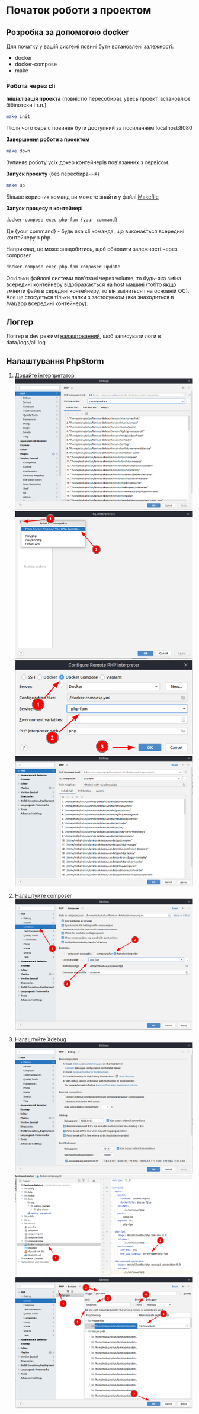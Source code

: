 # Початок роботи з проектом

## Розробка за допомогою docker

Для початку у вашій системі повині бути встановлені залежності:
- docker
- docker-compose
- make

### Робота через cli

**Ініціалізація проекта** (повністю пересобирає увесь проект, встановлює бібілотеки і т.п.)

```bash
make init
```

Після чого сервіс повинен бути доступний за посиланням localhost:8080

**Завершення роботи з проектом**

```bash
make down
```

Зупиняє роботу усіх докер контейнерів пов'язанних з сервісом.

**Запуск проекту** (без пересбирання)

```bash
make up
```

Більше корисних команд ви можете знайти у файлі [Makefile](../Makefile)

**Запуск процесу в контейнері**

```bash
docker-compose exec php-fpm {your command}
```

Де {your command} - будь яка cli команда, що виконається всередині контейнеру з php.

Наприклад, це може знадобитись, щоб обновити залежності через composer

```bash
docker-compose exec php-fpm composer update
```

Оскільки файлові системи пов'язані через volume, то будь-яка зміна всередині контейнеру
відображається на host машині (тобто якщо змінити файл в середині контейнеру, то він зміниться і на основній ОС). Але це
стосується тільки папки з застосунком (яка знаходиться в /var/app всередині контейнеру).

## Логгер

Логгер в dev режимі [налаштованний](../config/autoload/logger.global.dev.php), щоб записувати логи в data/logs/all.log

## Налаштування PhpStorm

1. Додайте інтерпретатор
   ![Cli-interpreter 1](img/getting-started/php-storm/cli-interpreter-1.png)
   ![Cli-interpreter 2](img/getting-started/php-storm/cli-interpreter-2.png)
   ![Cli-interpreter 3](img/getting-started/php-storm/cli-interpreter-3.png)
   ![Cli-interpreter 4](img/getting-started/php-storm/cli-interpreter-4.png)

2. Налаштуйте composer
   ![Composer settings](img/getting-started/php-storm/composer-settings.png)

3. Налаштуйте Xdebug
    ![Debug settings](img/getting-started/php-storm/debug-settings.png?raw=true)
    ![Debug settings](img/getting-started/php-storm/debug-settings-server-name.png)
    ![Xdebug server settings](img/getting-started/php-storm/servers-settings.png)